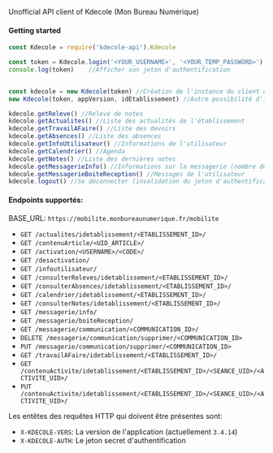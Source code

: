 Unofficial API client of Kdecole (Mon Bureau Numérique)


#### Getting started
```javascript
const Kdecole = require('kdecole-api').Kdecole

const token = Kdecole.login('<YOUR_USERNAME>', '<YOUR_TEMP_PASSWORD>')
console.log(token)    //Afficher son jeton d'authentification


const kdecole = new Kdecole(token) //Création de l'instance du client de l'API
new Kdecole(token, appVersion, idEtablissement) //Autre possibilité d'instancier le client

kdecole.getReleve() //Relevé de notes
kdecole.getActualites() //Liste des actualités de l'établissement
kdecole.getTravailAFaire() //Liste des devoirs
kdecole.getAbsences() //Liste des absences
kdecole.getInfoUtilisateur() //Informations de l'utilisateur
kdecole.getCalendrier() //Agenda
kdecole.getNotes() //Liste des dernières notes
kdecole.getMessagerieInfo() //Informations sur la messagerie (nombre de messages non-lus)
kdecole.getMessagerieBoiteReception() //Messages de l'utilisateur
kdecole.logout() //Se déconnecter (invalidation du jeton d'authentification)
```


#### Endpoints supportés:
BASE_URL: `https://mobilite.monbureaunumerique.fr/mobilite`
- `GET /actualites/idetablissement/<ETABLISSEMENT_ID>/`
- `GET /contenuArticle/<UID_ARTICLE>/`
- `GET /activation/<USERNAME>/<CODE>/`
- `GET /desactivation/`
- `GET /infoutilisateur/`
- `GET /consulterReleves/idetablissement/<ETABLISSEMENT_ID>/`
- `GET /consulterAbsences/idetablissement/<ETABLISSEMENT_ID>/`
- `GET /calendrier/idetablissement/<ETABLISSEMENT_ID>/`
- `GET /consulterNotes/idetablissement/<ETABLISSEMENT_ID>/`
- `GET /messagerie/info/`
- `GET /messagerie/boiteReception/`
- `GET /messagerie/communication/<COMMUNICATION_ID>/`
- `DELETE /messagerie/communication/supprimer/<COMMUNICATION_ID>`
- `PUT /messagerie/communication/supprimer/<COMMUNICATION_ID>`
- `GET /travailAFaire/idetablissement/<ETABLISSEMENT_ID>/`
- `GET /contenuActivite/idetablissement/<ETABLISSEMENT_ID>/<SEANCE_UID>/<ACTIVITE_UID>/`
- `PUT /contenuActivite/idetablissement/<ETABLISSEMENT_ID>/<SEANCE_UID>/<ACTIVITE_UID>/`

Les entêtes des requêtes HTTP qui doivent être présentes sont:
- `X-KDECOLE-VERS`: La version de l'application (actuellement `3.4.14`)
- `X-KDECOLE-AUTH`: Le jeton secret d'authentification

